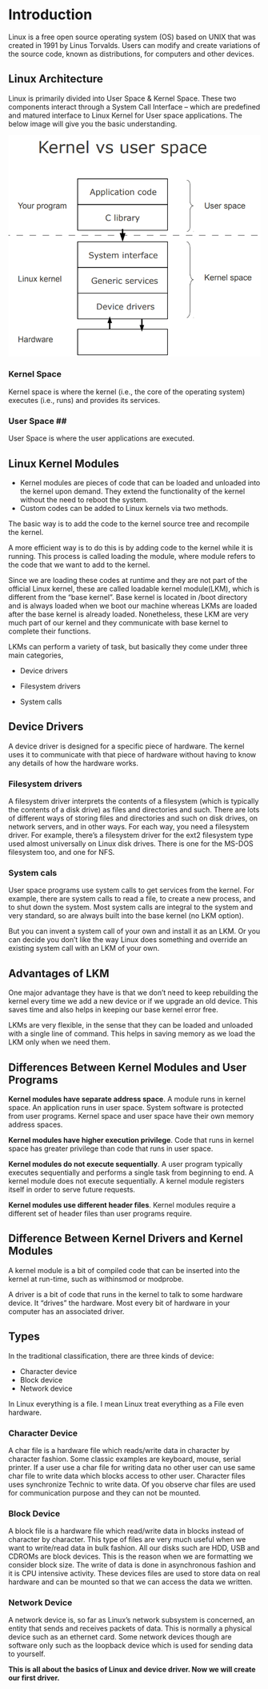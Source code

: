 # Introduction #

Linux is a free open source operating system (OS) based on UNIX that was created in 1991 by Linus Torvalds. Users can modify and create variations of the source code, known as distributions, for computers and other devices.

## Linux Architecture ## 

Linux is primarily divided into User Space & Kernel Space. These two components interact through a System Call Interface – which are predefined and matured interface to Linux Kernel for User space applications. The below image will give you the basic understanding.

![Kernel Space vs User Space](./imgs/kernel-space-vs-user-space.png)

### Kernel Space ###
Kernel space is where the kernel (i.e., the core of the operating system) executes (i.e., runs) and provides its services.

### User Space ## #
User Space is where the user applications are executed.

## Linux Kernel Modules ##

* Kernel modules are pieces of code that can be loaded and unloaded into the kernel upon demand. They extend the functionality of the kernel without the need to reboot the system.
* Custom codes can be added to Linux kernels via two methods.

The basic way is to add the code to the kernel source tree and recompile the kernel.

A more efficient way is to do this is by adding code to the kernel while it is running. This process is called loading the module, where module refers to the code that we want to add to the kernel.

Since we are loading these codes at runtime and they are not part of the official Linux kernel, these are called loadable kernel module(LKM), which is different from the “base kernel”. Base kernel is located in /boot directory and is always loaded when we boot our machine whereas LKMs are loaded after the base kernel is already loaded. Nonetheless, these LKM are very much part of our kernel and they communicate with base kernel to complete their functions.

LKMs can perform a variety of task, but basically they come under three main categories,

* Device drivers

* Filesystem drivers

* System calls

## Device Drivers ## 

A device driver is designed for a specific piece of hardware. The kernel uses it to communicate with that piece of hardware without having to know any details of how the hardware works.

### Filesystem drivers ###
A filesystem driver interprets the contents of a filesystem (which is typically the contents of a disk drive) as files and directories and such. There are lots of different ways of storing files and directories and such on disk drives, on network servers, and in other ways. For each way, you need a filesystem driver. For example, there’s a filesystem driver for the ext2 filesystem type used almost universally on Linux disk drives. There is one for the MS-DOS filesystem too, and one for NFS.

### System cals ###
User space programs use system calls to get services from the kernel. For example, there are system calls to read a file, to create a new process, and to shut down the system. Most system calls are integral to the system and very standard, so are always built into the base kernel (no LKM option).

But you can invent a system call of your own and install it as an LKM. Or you can decide you don’t like the way Linux does something and override an existing system call with an LKM of your own.

## Advantages of LKM
One major advantage they have is that we don’t need to keep rebuilding the kernel every time we add a new device or if we upgrade an old device. This saves time and also helps in keeping our base kernel error free.

LKMs are very flexible, in the sense that they can be loaded and unloaded with a single line of command. This helps in saving memory as we load the LKM only when we need them.

## Differences Between Kernel Modules and User Programs ##

**Kernel modules have separate address space**. A module runs in kernel space. An application runs in user space. System software is protected from user programs. Kernel space and user space have their own memory address spaces.

**Kernel modules have higher execution privilege**. Code that runs in kernel space has greater privilege than code that runs in user space.

**Kernel modules do not execute sequentially**. A user program typically executes sequentially and performs a single task from beginning to end. A kernel module does not execute sequentially. A kernel module registers itself in order to serve future requests.

**Kernel modules use different header files**. Kernel modules require a different set of header files than user programs require.

## Difference Between Kernel Drivers and Kernel Modules ##

A kernel module is a bit of compiled code that can be inserted into the kernel at run-time, such as withinsmod or modprobe.

A driver is a bit of code that runs in the kernel to talk to some hardware device. It “drives” the hardware. Most every bit of hardware in your computer has an associated driver.

## Types ##

In the traditional classification, there are three kinds of device:

* Character device
* Block device
* Network device

In Linux everything is a file. I mean Linux treat everything as a File even hardware.


### Character Device ###
A char file is a hardware file which reads/write data in character by character fashion. Some classic examples are keyboard, mouse, serial printer. If a user use a char file for writing data no other user can use same char file to write data which blocks access to other user. Character files uses synchronize Technic to write data. Of you observe char files are used for communication purpose and they can not be mounted.

### Block Device ###
A block file is a hardware file which read/write data in blocks instead of character by character. This type of files are very much useful when we want to write/read data in bulk fashion. All our disks such are HDD, USB and CDROMs are block devices. This is the reason when we are formatting we consider block size. The write of data is done in asynchronous fashion and it is CPU intensive activity. These devices files are used to store data on real hardware and can be mounted so that we can access the data we written.

### Network Device ###
A network device is, so far as Linux’s network subsystem is concerned, an entity that sends and receives packets of data. This is normally a physical device such as an ethernet card. Some network devices though are software only such as the loopback device which is used for sending data to yourself.

**This is all about the basics of Linux and device driver. Now we will create our first driver.**


